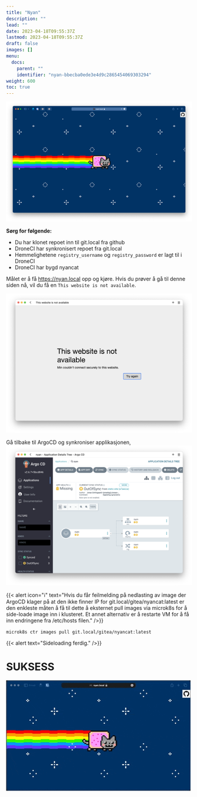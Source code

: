 ```yaml
---
title: "Nyan"
description: ""
lead: ""
date: 2023-04-18T09:55:37Z
lastmod: 2023-04-18T09:55:37Z
draft: false
images: []
menu:
  docs:
    parent: ""
    identifier: "nyan-bbecba0ede3e4d9c2865454069303294"
weight: 600
toc: true
---
```



![NyanCat](nyancat.png)

**Sørg for følgende:**
- Du har klonet repoet inn til git.local fra github
- DroneCI har synkronisert repoet fra git.local
- Hemmelighetene `registry_username` og `registry_password` er lagt til i DroneCI
- DroneCI har bygd nyancat

Målet er å få https://nyan.local opp og kjøre. Hvis du prøver å gå til denne siden nå, vil du få en `This website is not available`.

![This website is not available](nyan.local-unavailable.png)

Gå tilbake til ArgoCD og synkroniser applikasjonen,
![Sync Nyancat](argocd-sync-nyan-app.png)

{{< alert icon="ℹ️" text="Hvis du får feilmelding på nedlasting av image der ArgoCD klager på at den ikke finner IP for git.local/gitea/nyancat:latest er den enkleste måten å få til dette å eksternet pull images via microk8s for å side-loade image inn i klusteret. Et annet alternativ er å restarte VM for å få inn endringene fra /etc/hosts filen." />}}

```shell
microk8s ctr images pull git.local/gitea/nyancat:latest
```

{{< alert text="Sideloading ferdig." />}}

# SUKSESS

![Suksess](nyancat.gif)
